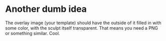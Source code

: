 # Another dumb idea

The overlay image (your template) should have the outside of it filled in with some color, with the sculpt itself transparent. That means you need a PNG or something similar. Cool.